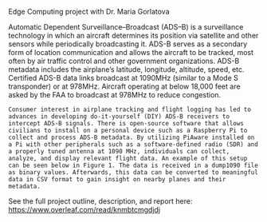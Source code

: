 Edge Computing project with Dr. Maria Gorlatova

Automatic Dependent Surveillance–Broadcast (ADS–B) is a surveillance technology in which an aircraft determines its position via satellite and other sensors while periodically broadcasting it. ADS-B serves as a secondary form of location communication and allows the aircraft to be tracked, most often by air traffic control and other government organizations. ADS-B metadata includes the airplane’s latitude, longitude, altitude, speed, etc. Certified ADS-B data links broadcast at 1090MHz (similar to a Mode S transponder) or at 978MHz. Aircraft operating at below 18,000 feet are asked by the FAA to broadcast at 978MHz to reduce congestion. 

	Consumer interest in airplane tracking and flight logging has led to advances in developing do-it-yourself (DIY) ADS-B receivers to intercept ADS-B signals. There is open-source software that allows civilians to install on a personal device such as a Raspberry Pi to collect and process ADS-B metadata. By utilizing PiAware installed on a Pi with other peripherals such as a software-defined radio (SDR) and a properly tuned antenna at 1090 MHz, individuals can collect, analyze, and display relevant flight data. An example of this setup can be seen below in Figure 1. The data is received in a dump1090 file as binary values. Afterwards, this data can be converted to meaningful data in CSV format to gain insight on nearby planes and their metadata. 

See the full project outline, description, and report here: https://www.overleaf.com/read/knmbtcmgdjdj
